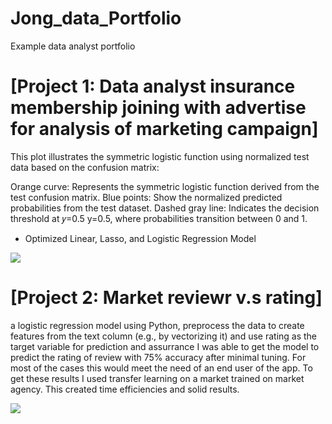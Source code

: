 # Jong_data_Portfolio
Example data analyst portfolio

# [Project 1: Data  analyst insurance membership joining with advertise for analysis of marketing campaign] 
This plot illustrates the symmetric logistic function using normalized test data based on the confusion matrix:

Orange curve: Represents the symmetric logistic function derived from the test confusion matrix.
Blue points: Show the normalized predicted probabilities from the test dataset.
Dashed gray line: Indicates the decision threshold at 
𝑦=0.5
y=0.5, where probabilities transition between 0 and 1.
* Optimized Linear, Lasso, and Logistic Regression Model


![](/images/output(2).png)


# [Project 2: Market reviewr v.s rating] 
 a logistic regression model using Python, preprocess the data to create features from the text column (e.g., by vectorizing it) and use rating as the target variable for prediction and assurrance
I was able to get the model to predict the rating of review  with 75% accuracy after minimal tuning. For most of the cases this would meet the need of an end user of the app. To get these results I used transfer learning on a market trained on market agency. This created time efficiencies and solid results. 

![](/images/output(3).png)
